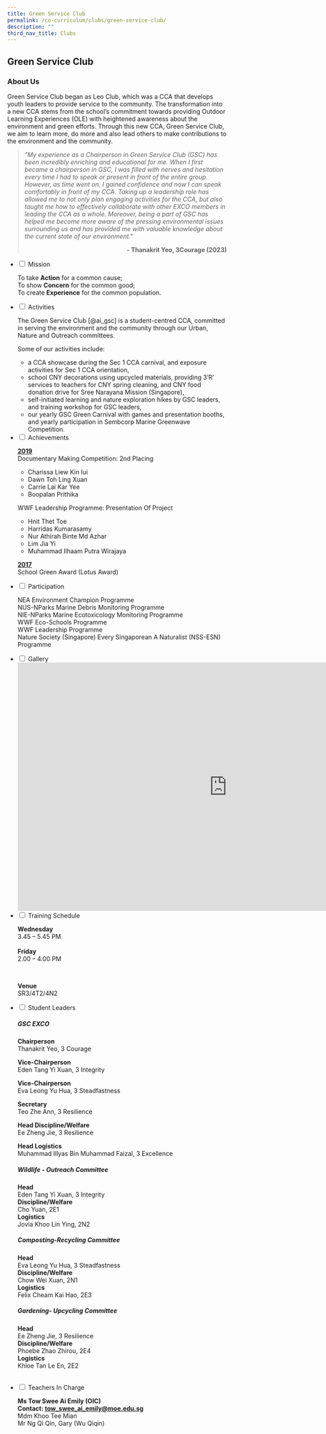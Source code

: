 ```yaml
---
title: Green Service Club
permalink: /co-curriculum/clubs/green-service-club/
description: ""
third_nav_title: Clubs
---
```

## Green Service Club
### About Us

<p>Green Service Club began as Leo Club, which was a CCA that develops youth leaders to provide service to the community. The transformation into a new CCA stems from the school’s commitment towards providing Outdoor Learning Experiences (OLE) with heightened awareness about the environment and green efforts. Through this new CCA, Green Service Club, we aim to learn more, do more and also lead others to make contributions to the environment and the community.</p>

<blockquote>
<p><em>"My experience as a Chairperson in Green Service Club (GSC) has been incredibly enriching and educational for me. When I first became a chairperson in GSC, I was filled with nerves and hesitation every time I had to speak or present in front of the entire group. However, as time went on, I gained confidence and now I can speak comfortably in front of my CCA. Taking up a leadership role has allowed me to not only plan engaging activities for the CCA, but also taught me how to effectively collaborate with other EXCO members in leading the CCA as a whole. Moreover, being a part of GSC has helped me become more aware of the pressing environmental issues surrounding us and has provided me with valuable knowledge about the current state of our environment."</em></p>
<p style="text-align: right;"><strong>- Thanakrit Yeo, 3Courage (2023)</strong></p>
	</blockquote>
	

<ul class="jekyllcodex_accordion">
<li><input id="accordion1" type="checkbox"> <label for="accordion1">Mission</label>
<div>
<p>To take&nbsp;<strong>Action</strong>&nbsp;for a common cause;<br>To show&nbsp;<strong>Concern</strong>&nbsp;for the common good;<br>To create&nbsp;<strong>Experience</strong>&nbsp;for the common population.</p>
</div>
</li>
<li><input id="accordion2" type="checkbox"> <label for="accordion2">Activities</label>
<div>
<p>The Green Service Club [@ai_gsc] is a student-centred CCA, committed in serving the environment and the community through our Urban, Nature and Outreach committees.</p>
<p>Some of our activities include:</p>
<ul>
<li>a CCA showcase during the Sec 1 CCA carnival, and exposure activities for Sec 1 CCA orientation,</li>
<li>school CNY decorations using upcycled materials, providing 3’R’ services to teachers for CNY spring cleaning, and CNY food donation drive for Sree Narayana Mission (Singapore),</li>
<li>self-initiated learning and nature exploration hikes by GSC leaders, and training workshop for GSC leaders,</li>
<li>our yearly GSC Green Carnival with games and presentation booths, and yearly participation in Sembcorp Marine Greenwave Competition.</li>
</ul>

</div>
</li>
<li><input id="accordion3" type="checkbox"> <label for="accordion3">Achievements</label>
<div>
<p><u><strong>2019</strong><br></u>Documentary Making Competition: 2nd Placing</p>
<ul>
<li>Charissa Liew Kin Iui</li>
<li>Dawn Toh Ling Xuan</li>
<li>Carrie Lai Kar Yee</li>
<li>Boopalan Prithika</li>
</ul>
<p>WWF Leadership Programme: Presentation Of Project</p>
<ul>
<li>Hnit Thet Toe</li>
<li>Harridas Kumarasamy</li>
<li>Nur Athirah Binte Md Azhar</li>
<li>Lim Jia Yi</li>
<li>Muhammad Ilhaam Putra Wirajaya</li>
</ul>
<p><strong><u>2017<br></u></strong>School Green Award (Lotus Award)</p>
</div>
</li>
<li><input id="accordion4" type="checkbox"> <label for="accordion4">Participation</label>
<div>
<p>NEA Environment Champion Programme<br>NUS-NParks Marine Debris Monitoring Programme<br>NIE-NParks Marine Ecotoxicology Monitoring Programme<br>WWF Eco-Schools Programme<br>WWF Leadership Programme<br>Nature Society (Singapore) Every Singaporean A Naturalist (NSS-ESN) Programme</p>
</div>
</li>
<li><input id="accordion5" type="checkbox"> <label for="accordion5">Gallery</label>
<div>
<iframe src="https://docs.google.com/presentation/d/e/2PACX-1vRKgoX2TMJv4jvgXieyhy9HuCzMpyh4h6WeYWL-0FMxQzBVztw2WcvhyEuKHg66LtxP2sSs3OPx9w6V/embed?start=true&amp;loop=true&amp;delayms=10000" frameborder="0" width="960" height="569" allowfullscreen="true"></iframe>
</div>
</li>
<li><input id="accordion6" type="checkbox"> <label for="accordion6">Training Schedule</label>
<div>
<p><strong>Wednesday</strong><br>3.45 – 5.45 PM<br><br><strong>Friday</strong><br>2.00 – 4.00 PM</p><br><p><strong>Venue</strong><br>SR3/4T2/4N2</p>
</div>
</li>
<li><input id="accordion7" type="checkbox"> <label for="accordion7">Student Leaders</label>
<div>
	<h5>GSC EXCO</h5>
<p><strong>Chairperson<br></strong>Thanakrit Yeo, 3 Courage</p>
<p><strong>Vice-Chairperson<br></strong>Eden Tang Yi Xuan, 3 Integrity</p>
<p><strong>Vice-Chairperson<br></strong>Eva Leong Yu Hua, 3 Steadfastness</p>
<p><strong>Secretary<br></strong>Teo Zhe Ann, 3 Resilience</p>
<p><strong>Head Discipline/Welfare<br></strong>Ee Zheng Jie, 3 Resilience</p>
<p><strong>Head Logistics<br></strong>Muhammad Illyas Bin
Muhammad Faizal, 3 Excellence</p>
	<h5>Wildlife - Outreach Committee</h5>
<p><strong>Head<br></strong>Eden Tang Yi Xuan, 3 Integrity<br><strong>Discipline/Welfare<br></strong>Cho Yuan, 2E1<br><strong>Logistics<br></strong>Jovia Khoo Lin Ying, 2N2<br></p>
	<h5>Composting-Recycling Committee</h5>
<p><strong>Head<br></strong>Eva Leong Yu Hua, 3 Steadfastness<br><strong>Discipline/Welfare<br></strong>Chow Wei Xuan, 2N1<br><strong>Logistics<br></strong>Felix Cheam Kai Hao, 2E3<br></p>
	<h5>Gardening- Upcycling Committee</h5>
<p><strong>Head<br></strong>Ee Zheng Jie, 3 Resilience<br><strong>Discipline/Welfare<br></strong>Phoebe Zhao Zhirou, 2E4<br><strong>Logistics<br></strong>Khloe Tan Le En, 2E2<br></p><br>
</div>
</li>
<li><input id="accordion8" type="checkbox"> <label for="accordion8">Teachers In Charge</label>
<div>
<p><strong>Ms Tow Swee Ai Emily (OIC)<br>Contact:&nbsp;<a href="mailto:tow_swee_ai_emily@moe.edu.sg" target="">tow_swee_ai_emily@moe.edu.sg </a></strong><br>Mdm Khoo Tee Mian<br>Mr Ng Qi Qin, Gary (Wu Qiqin)
</p></div></li></ul>